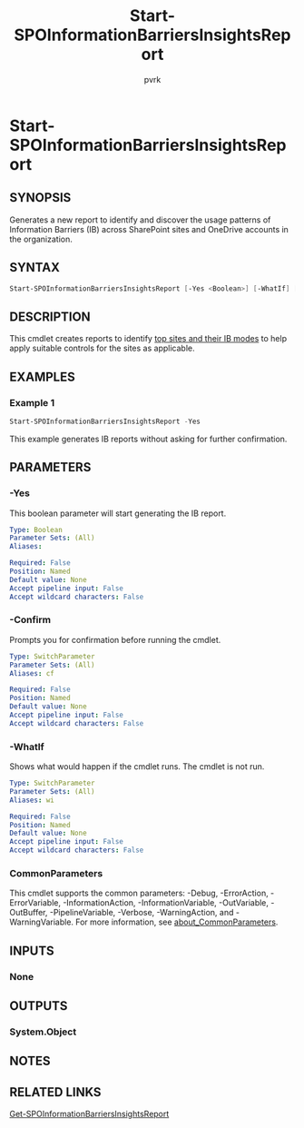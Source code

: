﻿---
external help file: sharepointonline.xml
Module Name: Microsoft.Online.SharePoint.PowerShell
online version: https://learn.microsoft.com/powershell/module/sharepoint-online/start-spoinformationbarriersinsightsreport
applicable: SharePoint Online
title: Start-SPOInformationBarriersInsightsReport
schema: 2.0.0
author: pvrk
ms.author: pullabhk
manager: 
ms.reviewer:
---

# Start-SPOInformationBarriersInsightsReport

## SYNOPSIS

Generates a new report to identify and discover the usage patterns of Information Barriers (IB) across SharePoint sites and OneDrive accounts in the organization.

## SYNTAX

```powershell
Start-SPOInformationBarriersInsightsReport [-Yes <Boolean>] [-WhatIf] [-Confirm] [<CommonParameters>]
```

## DESCRIPTION

This cmdlet creates reports to identify [top sites and their IB modes](/purview/information-barriers-insights-report) to help apply suitable controls for the sites as applicable.

## EXAMPLES

### Example 1

```powershell
Start-SPOInformationBarriersInsightsReport -Yes
```

This example generates IB reports without asking for further confirmation.

## PARAMETERS

### -Yes

This boolean parameter will start generating the IB report.

```yaml
Type: Boolean
Parameter Sets: (All)
Aliases:

Required: False
Position: Named
Default value: None
Accept pipeline input: False
Accept wildcard characters: False
```

### -Confirm

Prompts you for confirmation before running the cmdlet.

```yaml
Type: SwitchParameter
Parameter Sets: (All)
Aliases: cf

Required: False
Position: Named
Default value: None
Accept pipeline input: False
Accept wildcard characters: False
```

### -WhatIf

Shows what would happen if the cmdlet runs.
The cmdlet is not run.

```yaml
Type: SwitchParameter
Parameter Sets: (All)
Aliases: wi

Required: False
Position: Named
Default value: None
Accept pipeline input: False
Accept wildcard characters: False
```

### CommonParameters

This cmdlet supports the common parameters: -Debug, -ErrorAction, -ErrorVariable, -InformationAction, -InformationVariable, -OutVariable, -OutBuffer, -PipelineVariable, -Verbose, -WarningAction, and -WarningVariable. For more information, see [about_CommonParameters](http://go.microsoft.com/fwlink/?LinkID=113216).

## INPUTS

### None

## OUTPUTS

### System.Object

## NOTES

## RELATED LINKS

[Get-SPOInformationBarriersInsightsReport](./Get-SPOInformationBarriersInsightsReport.md)
